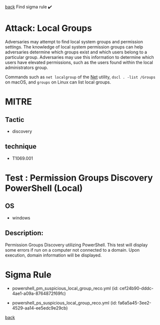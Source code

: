 
[back](../index.md)
Find sigma rule :heavy_check_mark: 

# Attack: Local Groups 

Adversaries may attempt to find local system groups and permission settings. The knowledge of local system permission groups can help adversaries determine which groups exist and which users belong to a particular group. Adversaries may use this information to determine which users have elevated permissions, such as the users found within the local administrators group.

Commands such as <code>net localgroup</code> of the [Net](https://attack.mitre.org/software/S0039) utility, <code>dscl . -list /Groups</code> on macOS, and <code>groups</code> on Linux can list local groups.

# MITRE
## Tactic
  - discovery


## technique
  - T1069.001


# Test : Permission Groups Discovery PowerShell (Local)
## OS
  - windows


## Description:
Permission Groups Discovery utilizing PowerShell. This test will display some errors if run on a computer not connected to a domain. Upon execution, domain
information will be displayed.


# Sigma Rule
 - powershell_pm_suspicious_local_group_reco.yml (id: cef24b90-dddc-4ae1-a09a-8764872f69fc)

 - powershell_ps_suspicious_local_group_reco.yml (id: fa6a5a45-3ee2-4529-aa14-ee5edc9e29cb)



[back](../index.md)
